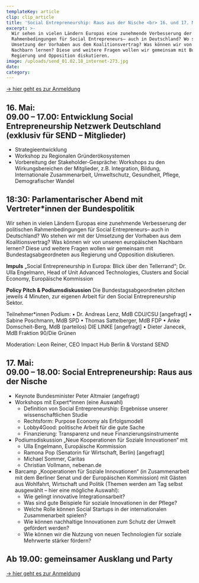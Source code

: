 ```yaml
---
templateKey: article
clip: clip_article
title: 'Social Entrepreneurship: Raus aus der Nische <br> 16. und 17. Mai in Berlin'
excerpt: >-
  Wir sehen in vielen Ländern Europas eine zunehmende Verbesserung der politischen
  Rahmenbedingungen für Social Entrepreneurs– auch in Deutschland? Wo stehen wir mit der
  Umsetzung der Vorhaben aus dem Koalitionsvertrag? Was können wir von unseren europäischen
  Nachbarn lernen? Diese und weitere Fragen wollen wir gemeinsam mit Bundestagsabgeordneten aus
  Regierung und Opposition diskutieren.
image: /uploads/send_01.02.18_internet-273.jpg
date:
category:
---
```


[→ hier geht es zur Anmeldung](https://www.eventbrite.de/e/social-entrepreneurship-raus-aus-der-nische-tickets-58867434080)

## 16. Mai: <br> 09.00 – 17.00: Entwicklung Social Entrepreneurship Netzwerk Deutschland (exklusiv für SEND – Mitglieder)

- Strategieentwicklung
- Workshop zu Regionalen Gründerökosystemen
- Vorbereitung der Stakeholder-Gespräche: Workshops zu den Wirkungsbereichen der Mitglieder, z.B. Integration, Bildung, Internationale Zusammenarbeit, Umweltschutz, Gesundheit, Pflege, Demografischer Wandel

## 18:30: Parlamentarischer Abend mit Vertreter*innen der Bundespolitik

Wir sehen in vielen Ländern Europas eine zunehmende Verbesserung der politischen
Rahmenbedingungen für Social Entrepreneurs– auch in Deutschland? Wo stehen wir mit der
Umsetzung der Vorhaben aus dem Koalitionsvertrag? Was können wir von unseren europäischen
Nachbarn lernen? Diese und weitere Fragen wollen wir gemeinsam mit Bundestagsabgeordneten aus
Regierung und Opposition diskutieren.

**Impuls**
„Social Entrepreneurship in Europa: Blick über den Tellerrand“; Dr. Ulla Engelmann, Head of Unit
Advanced Technologies, Clusters and Social Economy, Europäische Kommission

**Policy Pitch & Podiumsdiskussion**
Die Bundestagsabgeordneten pitchen jeweils 4 Minuten, zur eigenen Arbeit für den Social
Entrepreneurship Sektor.

Teilnehmer*innen Podium:
• Dr. Andreas Lenz, MdB CDU/CSU [angefragt]
• Sabine Poschmann, MdB SPD
• Thomas Sattelberger, MdB FDP
• Anke Domscheit-Berg, MdB (parteilos) DIE LINKE [angefragt]
• Dieter Janecek, MdB Fraktion 90/Die Grünen

Moderation: Leon Reiner, CEO Impact Hub Berlin & Vorstand SEND

## 17. Mai: <br> 09.00 – 18.00: Social Entrepreneurship: Raus aus der Nische
- Keynote Bundesminister Peter Altmaier (angefragt)
- Workshops mit Expert*innen (eine Auswahl)
  - Definition von Social Entrepreneurship: Ergebnisse unserer wissenschaftlichen Studie
  - Rechtsform: Purpose Economy als Erfolgsmodell
  - Lobby4Good: politische Arbeit für die gute Sache
  - Finanzierung: Transparenz und neue Finanzierungsinstrumente
- Podiumsdiskussion „Neue Kooperationen für Soziale Innovationen“ mit
  - Ulla Engelmann, Europäische Kommission
  - Ramona Pop (Senatorin für Wirtschaft, Berlin) [angefragt]
  - Michael Sommer, Caritas
  - Christian Vollmann, nebenan.de
- Barcamp „Kooperationen für Soziale Innovationen“ (in Zusammenarbeit mit dem Berliner
Senat und der Europäischen Kommission) mit Gästen aus Wohlfahrt, Wirtschaft und Politik
(Themen werden am Tag selbst ausgewählt – hier eine mögliche Auswahl):
  - Wie gelingt innovative Integrationsarbeit?
  - Was sind gute Beispiele für soziale Innovationen in der Pflege?
  - Welche Rolle können Social Startups in der internationalen Zusammenarbeit spielen?
  - Wie können nachhaltige Innovationen zum Schutz der Umwelt gefördert werden?
  - Wie können wir die Nutzung von neuen Technologien für soziale Mehrwerte stärker
fördern?

## Ab 19.00: gemeinsamer Ausklang und Party


[→ hier geht es zur Anmeldung](https://www.eventbrite.de/e/social-entrepreneurship-raus-aus-der-nische-tickets-58867434080)
